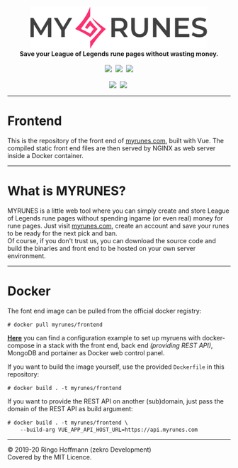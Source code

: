 <div align="center">
  <img src="https://raw.githubusercontent.com/myrunes/assets/master/logo/rendered/dark/logo-1000-237-colored-dark.png" width="400"/>
  <br/>
  <strong>Save your League of Legends rune pages without wasting money.</strong><br><br>
  <img src="https://forthebadge.com/images/badges/made-with-vue.svg" height="30" />&nbsp;
  <a href="https://stackshare.io/myrunes/myrunes"><img src="https://img.shields.io/badge/tech-stack-blue?style=for-the-badge" height="30"/></a>&nbsp;
  <a href="https://zekro.de/discord"><img src="https://img.shields.io/discord/307084334198816769.svg?logo=discord&style=for-the-badge" height="30"></a>
  <br/><br/>
  <a href="https://hub.docker.com/r/myrunes/frontend"><img src="https://img.shields.io/docker/cloud/automated/zekro/myrunes.svg?color=cyan&logo=docker&logoColor=cyan&style=for-the-badge" height="30"></a>&nbsp;
  <a href="https://github.com/myrunes/frontend/actions"><img src="https://img.shields.io/github/workflow/status/myrunes/frontend/Main%20CI?label=Actions&logo=github&style=for-the-badge" height="30"/></a>&nbsp;
</div>

---

# Frontend

This is the repository of the front end of [myrunes.com](https://myrunes.com), built with Vue. The compiled static front end files are then served by NGINX as web server inside a Docker container.

---

# What is MYRUNES?

MYRUNES is a little web tool where you can simply create and store League of Legends rune pages without spending ingame (or even real) money for rune pages. Just visit [myrunes.com](https://myrunes.com), create an account and save your runes to be ready for the next pick and ban.  
Of course, if you don't trust us, you can download the source code and build the binaries and front end to be hosted on your own server environment.

---

# Docker

The font end image can be pulled from the official docker registry:
```
# docker pull myrunes/frontend
```

[**Here**](https://github.com/myrunes/docker-compose-stack) you can find a configuration example to set up myruens with docker-compose in a stack with the front end, back end *(providing REST API)*, MongoDB and portainer as Docker web control panel.

If you want to build the image yourself, use the provided `Dockerfile` in this repository:
```
# docker build . -t myrunes/frontend
```

If you want to provide the REST API on another (sub)domain, just pass the domain of the REST API as build argument:
```
# docker build . -t myrunes/frontend \
    --build-arg VUE_APP_API_HOST_URL=https://api.myrunes.com
```

---

© 2019-20 Ringo Hoffmann (zekro Development)  
Covered by the MIT Licence.